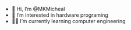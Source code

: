 - 👋 Hi, I’m @MKMicheal
- 👀 I’m interested in hardware programing 
- 👨‍🎓 I’m currently learning computer engineering

<!---
MKMicheal/MKMicheal is a ✨ special ✨ repository because its `README.md` (this file) appears on your GitHub profile.
You can click the Preview link to take a look at your changes.
--->
